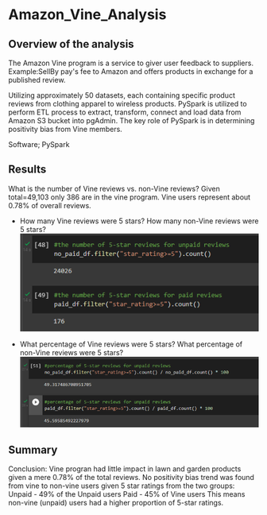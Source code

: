 # Amazon_Vine_Analysis

## Overview of the analysis
The Amazon Vine program is a service to giver user feedback to suppliers. 
Example:SellBy pay's fee to Amazon and offers products in exchange for a published review.  

Utilizing approximately 50 datasets, each containing specific product reviews from clothing apparel to wireless products. PySpark is utilized to perform ETL process to extract, transform, connect and load data from Amazon S3 bucket into pgAdmin. The key role of PySpark is in determining positivity bias from Vine members.

Software; PySpark 

## Results

What is the number of Vine reviews vs. non-Vine reviews?
Given total=49,103 only 386 are in the vine program. Vine users represent about 0.78% of overall reviews.

- How many Vine reviews were 5 stars? How many non-Vine reviews were 5 stars?
![This is an image](Resources/five_star_review.png)

- What percentage of Vine reviews were 5 stars? What percentage of non-Vine reviews were 5 stars?
![This is an image](Resources/5star_perc.png)

## Summary

Conclusion: Vine progran had little impact in lawn and garden products given a mere 0.78% of the total reviews. No positivity bias trend was found from vine to non-vine users given 5 star ratings from the two groups:
Unpaid - 49% of the Unpaid users
Paid - 45%  of Vine users
This means non-vine (unpaid) users had a higher proportion of 5-star ratings.


